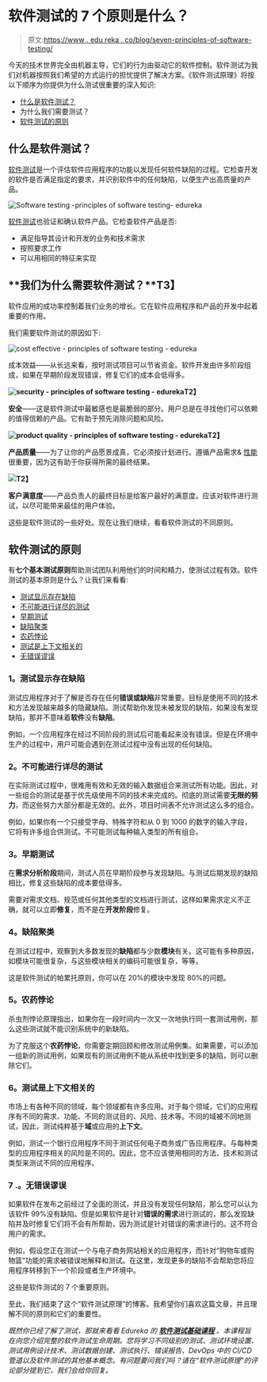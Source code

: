 # 软件测试的 7 个原则是什么？

> 原文:[https://www . edu reka . co/blog/seven-principles-of-software-testing/](https://www.edureka.co/blog/seven-principles-of-software-testing/)

今天的技术世界完全由机器主导，它们的行为由驱动它的软件控制。软件测试为我们对机器按照我们希望的方式运行的担忧提供了解决方案。《软件测试原理》将按以下顺序为你提供为什么测试很重要的深入知识:

*   [什么是软件测试？](#softwaretesting)
*   为什么我们需要测试？
*   [软件测试的原则](#principles)

## **什么是软件测试？**

[软件测试](https://www.edureka.co/blog/what-is-software-testing)是一个评估软件应用程序的功能以发现任何软件缺陷的过程。它检查开发的软件是否满足指定的要求，并识别软件中的任何缺陷，以便生产出高质量的产品。

![Software testing -principles of software testing- edureka](../Images/8eace9096bcb886427a11cef3f8cc8b3.png)

[软件测试](https://www.edureka.co/blog/software-testing-life-cycle/)也验证和确认软件产品。它检查软件产品是否:

*   满足指导其设计和开发的业务和技术需求
*   按照要求工作
*   可以用相同的特征来实现

## **我们为什么需要软件测试？**T3】

软件应用的成功率控制着我们业务的增长。它在软件应用程序和产品的开发中起着重要的作用。

我们需要软件测试的原因如下:

![cost effective - principles of software testing - edureka](../Images/75983b13d1e41c113bd13bf12e76f4dd.png)

成本效益——从长远来看，按时测试项目可以节省资金。软件开发由许多阶段组成，如果在早期阶段发现错误，修复它们的成本会低得多。

**![security - principles of software testing - edureka](../Images/ea96d52928e3663f903d7c60f02b2cb5.png)T2】**

**安全**——这是软件测试中最敏感也是最脆弱的部分。用户总是在寻找他们可以依赖的值得信赖的产品。它有助于预先消除问题和风险。

**![product quality - principles of software testing - edureka](../Images/6dd1e7a42e2dae6662b401a80241a120.png)T2】**

**产品质量**——为了让你的产品愿景成真，它必须按计划进行。遵循产品需求& [性能](https://www.edureka.co/blog/performance-testing-tutorial/)很重要，因为这有助于你获得所需的最终结果。

**![](../Images/9ded0e68a2461bd4ac8147536110f4cc.png)T2】**

**客户满意度**——产品负责人的最终目标是给客户最好的满意度。应该对软件进行测试，以尽可能带来最佳的用户体验。

这些是软件测试的一些好处。现在让我们继续，看看软件测试的不同原则。

## **软件测试的原则**

有**七个基本测试原则**帮助测试团队利用他们的时间和精力，使测试过程有效。软件测试的基本原则是什么？让我们来看看:

*   [测试显示存在缺陷](#testingdefects)
*   [不可能进行详尽的测试](#exhaustivetesting)
*   [早期测试](#earlytesting)
*   [缺陷聚类](#defectclustering)
*   [农药悖论](#pesticideparadox)
*   [测试是上下文相关的](#contextdependent)
*   [无错误谬误](#errorfallacy)

### **1。测试显示存在缺陷**

测试应用程序对于了解是否存在任何**错误或缺陷**非常重要。目标是使用不同的技术和方法发现越来越多的隐藏缺陷。测试帮助你发现未被发现的缺陷，如果没有发现缺陷，那并不意味着**软件**没有**缺陷**。

例如，一个应用程序在经过不同阶段的测试后可能看起来没有错误。但是在环境中生产的过程中，用户可能会遇到在测试过程中没有出现的任何缺陷。

### **2。不可能进行详尽的测试**

在实际测试过程中，很难用有效和无效的输入数据组合来测试所有功能。因此，对一些组合的测试是基于优先级使用不同的技术来完成的。彻底的测试需要**无限的努力**，而这些努力大部分都是无效的。此外，项目时间表不允许测试这么多的组合。

例如，如果你有一个只接受字母、特殊字符和从 0 到 1000 的数字的输入字段，它将有许多组合供测试。不可能测试每种输入类型的所有组合。

### **3。早期测试**

在**需求分析阶段**期间，测试人员在早期阶段参与发现缺陷。与测试后期发现的缺陷相比，修复这些缺陷的成本要低得多。

需要对需求文档、规范或任何其他类型的文档进行测试，这样如果需求定义不正确，就可以立即**修复**，而不是在**开发阶段**修复。

### **4。缺陷聚类**

在测试过程中，观察到大多数发现的**缺陷**都与少数**模块**有关。这可能有多种原因，如模块可能很复杂，与这些模块相关的编码可能很复杂，等等。

这是软件测试的帕累托原则，你可以在 20%的模块中发现 80%的问题。

### **5。农药悖论**

杀虫剂悖论原理指出，如果你在一段时间内一次又一次地执行同一套测试用例，那么这些测试就不能识别系统中的新缺陷。

为了克服这个**农药悖论**，你需要定期回顾和修改测试用例集。如果需要，可以添加一组新的测试用例，如果现有的测试用例不能从系统中找到更多的缺陷，则可以删除它们。

### **6。测试是上下文相关的**

市场上有各种不同的领域，每个领域都有许多应用。对于每个领域，它们的应用程序有不同的需求、功能、不同的测试目的、风险、技术等。不同的域被不同地测试，因此，测试纯粹基于**域**或应用的**上下文**。

例如，测试一个银行应用程序不同于测试任何电子商务或广告应用程序。与每种类型的应用程序相关的风险是不同的。因此，您不应该使用相同的方法、技术和测试类型来测试不同的应用程序。

### 7 .**。无错误谬误**

如果软件在发布之前经过了全面的测试，并且没有发现任何缺陷，那么您可以认为该软件 99%没有缺陷。但是如果软件是针对**错误的需求**进行测试的，那么发现缺陷并及时修复它们将不会有所帮助，因为测试是针对错误的需求进行的。这不符合用户的需求。

例如，假设您正在测试一个与电子商务网站相关的应用程序，而针对“购物车或购物篮”功能的需求被错误地解释和测试。在这里，发现更多的缺陷不会帮助您将应用程序转移到下一个阶段或者生产环境中。

这些是软件测试的 7 个重要原则。

至此，我们结束了这个“软件测试原理”的博客。我希望你们喜欢这篇文章，并且理解不同的原则和它们的重要性。

*既然你已经了解了测试，那就来看看 Edureka 的 [**软件测试基础课程**](https://www.edureka.co/software-testing-fundamentals-training) 。本课程旨在向您介绍完整的软件测试生命周期。您将学习不同级别的测试、测试环境设置、测试用例设计技术、测试数据创建、测试执行、错误报告、DevOps 中的 CI/CD 管道以及软件测试的其他基本概念。有问题要问我们吗？请在“软件测试原理”的评论部分提到它，我们会给你回复。*
